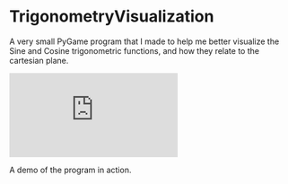 # TrigonometryVisualization

A very small PyGame program that I made to help me better visualize the Sine and Cosine trigonometric functions, and how they relate to the cartesian plane.

![Demo](https://github.com/Nytra/TrigonometryVisualization/blob/master/trig.py)

A demo of the program in action.
